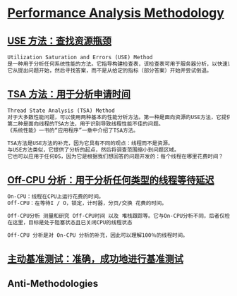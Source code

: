 # [Performance Analysis Methodology](http://www.brendangregg.com/methodology.html)

## [USE 方法：查找资源瓶颈](http://www.brendangregg.com/usemethod.html)
```md
Utilization Saturation and Errors (USE) Method
是一种用于分析任何系统性能的方法。它指导构建检查表，该检查表可用于服务器分析，以快速识别资源瓶颈或错误。
它从提出问题开始，然后寻找答案，而不是从给定的指标（部分答案）开始并尝试倒退。
```
## [TSA 方法：用于分析申请时间](http://www.brendangregg.com/tsamethod.html)
```md
Thread State Analysis (TSA) Method
对于大多数性能问题，可以使用两种基本的性能分析方法。第一种是面向资源的USE方法，它提供了一个清单，用于识别常见的瓶颈和错误。
第二种是面向线程的TSA方法，用于识别导致线程性能不佳的问题。
《系统性能》一书的“应用程序”一章中介绍了TSA方法。
```
```md
TSA方法是USE方法的补充，因为它具有不同的观点：线程而不是资源。
与USE方法类似，它提供了分析的起点，然后将调查范围缩小到问题区域。
它也可以应用于任何OS，因为它是根据我们想回答的问题开发的：每个线程在哪里花费时间？
```
## [Off-CPU 分析：用于分析任何类型的线程等待延迟](http://www.brendangregg.com/offcpuanalysis.html)
```md
On-CPU：线程在CPU上运行花费的时间。
Off-CPU：在等待I / O，锁定，计时器，分页/交换 花费的时间。
```
```md
Off-CPU分析 测量和研究 Off-CPU时间 以及 堆栈跟踪等。它与On-CPU分析不同，后者仅检查线程是否在CPU上执行。
在这里，目标是处于阻塞状态且已关闭CPU的线程状态
```
```md
Off-CPU 分析是对 On-CPU 分析的补充，因此可以理解100％的线程时间。
```
## [主动基准测试：准确，成功地进行基准测试](http://www.brendangregg.com/activebenchmarking.html)


## Anti-Methodologies
